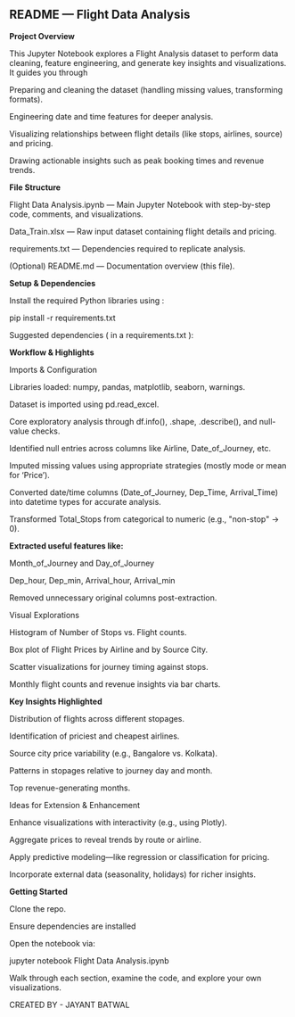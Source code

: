 ## README — Flight Data Analysis

**Project Overview**



This Jupyter Notebook explores a Flight Analysis dataset to perform data cleaning, feature engineering, and generate key insights and visualizations. It guides you through


Preparing and cleaning the dataset (handling missing values, transforming formats).

Engineering date and time features for deeper analysis.

Visualizing relationships between flight details (like stops, airlines, source) and pricing.

Drawing actionable insights such as peak booking times and revenue trends.


**File Structure**




Flight Data Analysis.ipynb — Main Jupyter Notebook with step-by-step code, comments, and visualizations.

Data_Train.xlsx — Raw input dataset containing flight details and pricing.

requirements.txt — Dependencies required to replicate analysis.

(Optional) README.md — Documentation overview (this file).


**Setup & Dependencies**



Install the required Python libraries using :

pip install -r requirements.txt

Suggested dependencies ( in a requirements.txt ):


**Workflow & Highlights**



Imports & Configuration

Libraries loaded: numpy, pandas, matplotlib, seaborn, warnings.


Dataset is imported using pd.read_excel.

Core exploratory analysis through df.info(), .shape, .describe(), and null-value checks.

Identified null entries across columns like Airline, Date_of_Journey, etc.

Imputed missing values using appropriate strategies (mostly mode or mean for ‘Price’).

Converted date/time columns (Date_of_Journey, Dep_Time, Arrival_Time) into datetime types for accurate analysis.

Transformed Total_Stops from categorical to numeric (e.g., "non-stop" → 0).


**Extracted useful features like:**



Month_of_Journey and Day_of_Journey

Dep_hour, Dep_min, Arrival_hour, Arrival_min

Removed unnecessary original columns post-extraction.

Visual Explorations

Histogram of Number of Stops vs. Flight counts.

Box plot of Flight Prices by Airline and by Source City.

Scatter visualizations for journey timing against stops.

Monthly flight counts and revenue insights via bar charts.


**Key Insights Highlighted**




Distribution of flights across different stopages.

Identification of priciest and cheapest airlines.

Source city price variability (e.g., Bangalore vs. Kolkata).

Patterns in stopages relative to journey day and month.

Top revenue-generating months.

Ideas for Extension & Enhancement

Enhance visualizations with interactivity (e.g., using Plotly).

Aggregate prices to reveal trends by route or airline.

Apply predictive modeling—like regression or classification for pricing.

Incorporate external data (seasonality, holidays) for richer insights.


**Getting Started**




Clone the repo.

Ensure dependencies are installed

Open the notebook via:

jupyter notebook Flight Data Analysis.ipynb

Walk through each section, examine the code, and explore your own visualizations.

CREATED BY - JAYANT BATWAL